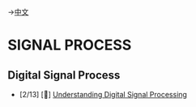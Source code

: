 ->[中文](/SKILLSETS/SIGNAL_PROCESS/signalprocess-cn.md)

# SIGNAL PROCESS
## Digital Signal Process
- [2/13] [📗] [Understanding Digital Signal Processing](https://learning.oreilly.com/library/view/understanding-digital-signal/9780137028450/)